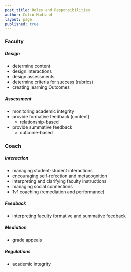 ```yaml
---
post_title: Roles and Responsibilities
author: Colin Madland
layout: page
published: true
---
```

### Faculty
##### Design
- determine content
- design interactions
- design assessments
- determine criteria for success (rubrics)
- creating learning Outcomes

##### Assessment
- monitoring academic integrity
- provide formative feedback (content)
  - relationship-based
- provide summative feedback
  - outcome-based

### Coach
##### Interaction
- managing student-student interactions
- encouraging self-refection and metacognition
- interpreting and clarifying faculty instructions
- managing social connections
- 1v1 coaching (remediation and performance)

##### Feedback
- interpreting faculty formative and summative feedback

##### Mediation
- grade appeals

##### Regulations
- academic integrity
